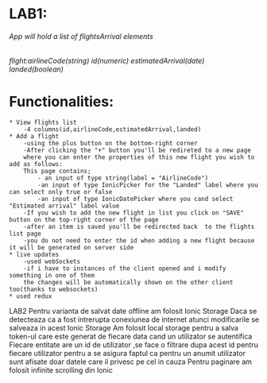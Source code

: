 # LAB1:
###### App will hold a list of flightsArrival elements
###### flight:airlineCode(string) id(numeric) estimatedArrival(date) landed(boolean) 

# Functionalities:
    * View flights list
        -4 columns(id,airlineCode,estimatedArrival,landed)
    * Add a flight
        -using the plus button on the bottom-right corner
        -After clicking the "+" button you'll be redireted to a new page 
        where you can enter the properties of this new flight you wish to add as follows:
        This page contains;
            - an input of type string(label = "AirlineCode")
            -an input of type IonicPicker for the "Landed" label where you can select only true or false
            -an input of type IonicDatePicker where you cand select "Estimated arrival" label value
        -If you wish to add the new flight in list you click on "SAVE" button on the top-right corner of the page
        -after an item is saved you'll be redirected back  to the flights list page
        -you do not need to enter the id when adding a new flight because it will be generated on server side
    * live updates
        -used webSockets 
        -if i have to instances of the client opened and i modify something in one of them
        the changes will be automatically shown on the other client too(thanks to websockets)
    * used redux


LAB2
    Pentru varianta de salvat date offline am folosit Ionic Storage
    Daca se detecteaza ca a fost intrerupta conexiunea de internet atunci modificarile se salveaza in acest Ionic Storage
    Am folosit local storage pentru a salva token-ul care este generat de fiecare data cand un utilizator se autentifica
    Fiecare entitate are un id de utilizator ,se face o filtrare dupa acest id pentru fiecare utilizator
    pentru a se asigura faptul ca pentru un anumit utilizator sunt afisate doar datele care il privesc pe cel in cauza
    Pentru paginare am folosit infinite scrolling din Ionic
